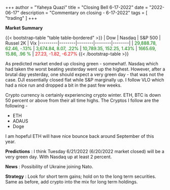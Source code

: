 +++
author = "Yaheya Quazi"
title = "Closing Bell 6-17-2022"
date = "2022-06-17"
description = "Commentary on closing - 6-17-2022"
tags = [
"trading"
]
+++

**Market Summary**

{{< bootstrap-table "table table-bordered" >}}
| Dow | Nasdaq | S&P 500 | Russel 2K | Vix
|---------|--------|--------|--------|--------|
| <font style="color:green;"> 29,888.78, 62.46, -.13% </font> | <font style="color:green;"> 3,674.84, 8.07, .22% </font> | <font style="color:green;"> 10,789.35, 152.25, 1.43% </font> | <font style="color:green;">1665.69, 15.86, .96 % </font> | <font style="color:red;">27.23, -1.82, -6.27%</font>
{{< /bootstrap-table >}}


As predicted market ended up closing green - somewhat!. Nasdaq which had taken the worst beating yesterday went up the highest. However, after a brutal day yesterday, one should expect a very green day - that was not the case. DJI essentially closed flat while S&P marginally up. I follow VLO which had a nice run and dropped a bit in the past few weeks.

Crypto currency is certainly experiencing crypto winter. ETH, BTC is down 50 percent or above from their all time highs. The Cryptos I follow are the following - 

* ETH
* ADAUS
* Doge

I am hopeful ETH will have nice bounce back around September of this year. 

**Predictions** : I think Tuesday 6/21/2022 (6/20/2022 market closed) will be a very green day. With Nasdaq up at least 2 percent. 

**News** : Possibility of Ukraine joining Nato.

**Strategy** : Look for short term gains; hold on to the long term securities. Same as before, add crypto into the mix for long term holdings.
